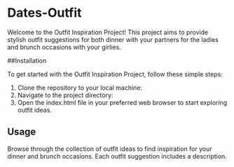 # Dates-Outfit

Welcome to the Outfit Inspiration Project! This project aims to provide stylish outfit suggestions for both dinner with your partners for the ladies and brunch occasions with your girlies.

##Installation

To get started with the Outfit Inspiration Project, follow these simple steps:

1. Clone the repository to your local machine:
2.  Navigate to the project directory:
3. Open the index.html file in your preferred web browser to start exploring outfit ideas.

## Usage

Browse through the collection of outfit ideas to find inspiration for your dinner and brunch occasions. Each outfit suggestion includes a description.



